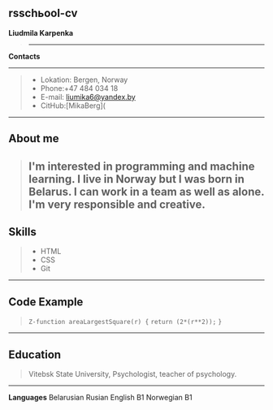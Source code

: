 rsschьool-cv
---
**Liudmila Karpenka**
> ___
**Contacts**
___
> - Lokation: Bergen, Norway
> - Phone:+47 484 034 18
> - E-mail: liumika6@yandex.by
> - CitHub:[MikaBerg](
----
**About me**
---
> I'm interested in programming and machine learning. I live in Norway but I was born in Belarus. I can work in a team as well as alone. I'm very responsible and creative.
> ---
**Skills**
---
>- HTML
>- CSS
>- Git
---
**Code Example**
---

>`Z-function areaLargestSquare(r) {`
  `return (2*(r**2));`
`}`
---
**Education**
---
>Vitebsk State University, 
>Psychologist, teacher of psychology.
---
**Languages**
Belarusian
Rusian
English B1
Norwegian B1
